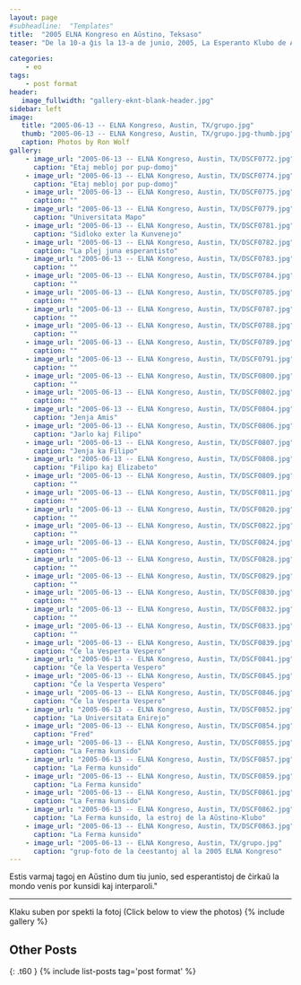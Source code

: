 ```yaml
---
layout: page
#subheadline:  "Templates"
title:  "2005 ELNA Kongreso en Aŭstino, Teksaso"
teaser: "De la 10-a ĝis la 13-a de junio, 2005, La Esperanto Klubo de Aŭstino, Teksaso gastigis la Landa Kongreso de la Esperanto Ligo de Nord-Ameriko ĉe “Concordia University” en Aŭstino.  Kelkaj da niaj klubo ĉeestis la Kongreson."

categories:
    - eo
tags:
    - post format
header:
   image_fullwidth: "gallery-eknt-blank-header.jpg"
sidebar: left
image:
   title: "2005-06-13 -- ELNA Kongreso, Austin, TX/grupo.jpg"
   thumb: "2005-06-13 -- ELNA Kongreso, Austin, TX/grupo.jpg-thumb.jpg"
   caption: Photos by Ron Wolf
gallery:
    - image_url: "2005-06-13 -- ELNA Kongreso, Austin, TX/DSCF0772.jpg"
      caption: "Etaj mebloj por pup-domoj"
    - image_url: "2005-06-13 -- ELNA Kongreso, Austin, TX/DSCF0774.jpg"
      caption: "Etaj mebloj por pup-domoj"
    - image_url: "2005-06-13 -- ELNA Kongreso, Austin, TX/DSCF0775.jpg"
      caption: ""
    - image_url: "2005-06-13 -- ELNA Kongreso, Austin, TX/DSCF0779.jpg"
      caption: "Universitata Mapo"
    - image_url: "2005-06-13 -- ELNA Kongreso, Austin, TX/DSCF0781.jpg"
      caption: "Sidloko exter la Kunvenejo"
    - image_url: "2005-06-13 -- ELNA Kongreso, Austin, TX/DSCF0782.jpg"
      caption: "La plej juna esperantisto"
    - image_url: "2005-06-13 -- ELNA Kongreso, Austin, TX/DSCF0783.jpg"
      caption: ""
    - image_url: "2005-06-13 -- ELNA Kongreso, Austin, TX/DSCF0784.jpg"
      caption: ""
    - image_url: "2005-06-13 -- ELNA Kongreso, Austin, TX/DSCF0785.jpg"
      caption: ""
    - image_url: "2005-06-13 -- ELNA Kongreso, Austin, TX/DSCF0787.jpg"
      caption: ""
    - image_url: "2005-06-13 -- ELNA Kongreso, Austin, TX/DSCF0788.jpg"
      caption: ""
    - image_url: "2005-06-13 -- ELNA Kongreso, Austin, TX/DSCF0789.jpg"
      caption: ""
    - image_url: "2005-06-13 -- ELNA Kongreso, Austin, TX/DSCF0791.jpg"
      caption: ""
    - image_url: "2005-06-13 -- ELNA Kongreso, Austin, TX/DSCF0800.jpg"
      caption: ""
    - image_url: "2005-06-13 -- ELNA Kongreso, Austin, TX/DSCF0802.jpg"
      caption: ""
    - image_url: "2005-06-13 -- ELNA Kongreso, Austin, TX/DSCF0804.jpg"
      caption: "Jenja Amis"
    - image_url: "2005-06-13 -- ELNA Kongreso, Austin, TX/DSCF0806.jpg"
      caption: "Jarlo kaj Filipo"
    - image_url: "2005-06-13 -- ELNA Kongreso, Austin, TX/DSCF0807.jpg"
      caption: "Jenja ka Filipo"
    - image_url: "2005-06-13 -- ELNA Kongreso, Austin, TX/DSCF0808.jpg"
      caption: "Filipo kaj Elizabeto"
    - image_url: "2005-06-13 -- ELNA Kongreso, Austin, TX/DSCF0809.jpg"
      caption: ""
    - image_url: "2005-06-13 -- ELNA Kongreso, Austin, TX/DSCF0811.jpg"
      caption: ""
    - image_url: "2005-06-13 -- ELNA Kongreso, Austin, TX/DSCF0820.jpg"
      caption: ""
    - image_url: "2005-06-13 -- ELNA Kongreso, Austin, TX/DSCF0822.jpg"
      caption: ""
    - image_url: "2005-06-13 -- ELNA Kongreso, Austin, TX/DSCF0824.jpg"
      caption: ""
    - image_url: "2005-06-13 -- ELNA Kongreso, Austin, TX/DSCF0828.jpg"
      caption: ""
    - image_url: "2005-06-13 -- ELNA Kongreso, Austin, TX/DSCF0829.jpg"
      caption: ""
    - image_url: "2005-06-13 -- ELNA Kongreso, Austin, TX/DSCF0830.jpg"
      caption: ""
    - image_url: "2005-06-13 -- ELNA Kongreso, Austin, TX/DSCF0832.jpg"
      caption: ""
    - image_url: "2005-06-13 -- ELNA Kongreso, Austin, TX/DSCF0833.jpg"
      caption: ""
    - image_url: "2005-06-13 -- ELNA Kongreso, Austin, TX/DSCF0839.jpg"
      caption: "Ĉe la Vesperta Vespero"
    - image_url: "2005-06-13 -- ELNA Kongreso, Austin, TX/DSCF0841.jpg"
      caption: "Ĉe la Vesperta Vespero"
    - image_url: "2005-06-13 -- ELNA Kongreso, Austin, TX/DSCF0845.jpg"
      caption: "Ĉe la Vesperta Vespero"
    - image_url: "2005-06-13 -- ELNA Kongreso, Austin, TX/DSCF0846.jpg"
      caption: "Ĉe la Vesperta Vespero"
    - image_url: "2005-06-13 -- ELNA Kongreso, Austin, TX/DSCF0852.jpg"
      caption: "La Universitata Enirejo"
    - image_url: "2005-06-13 -- ELNA Kongreso, Austin, TX/DSCF0854.jpg"
      caption: "Fred"
    - image_url: "2005-06-13 -- ELNA Kongreso, Austin, TX/DSCF0855.jpg"
      caption: "La Ferma kunsido"
    - image_url: "2005-06-13 -- ELNA Kongreso, Austin, TX/DSCF0857.jpg"
      caption: "La Ferma kunsido"
    - image_url: "2005-06-13 -- ELNA Kongreso, Austin, TX/DSCF0859.jpg"
      caption: "La Ferma kunsido"
    - image_url: "2005-06-13 -- ELNA Kongreso, Austin, TX/DSCF0861.jpg"
      caption: "La Ferma kunsido"
    - image_url: "2005-06-13 -- ELNA Kongreso, Austin, TX/DSCF0862.jpg"
      caption: "La Ferma kunsido, la estroj de la Aŭstino-Klubo"
    - image_url: "2005-06-13 -- ELNA Kongreso, Austin, TX/DSCF0863.jpg"
      caption: "La Ferma kunsido"
    - image_url: "2005-06-13 -- ELNA Kongreso, Austin, TX/grupo.jpg"
      caption: "grup-foto de la ĉeestantoj al la 2005 ELNA Kongreso"
---
```

<!--more-->
Estis varmaj tagoj en Aŭstino dum tiu junio, sed esperantistoj de ĉirkaŭ la mondo venis por kunsidi kaj interparoli."

--------------------------
Klaku suben por spekti la fotoj (Click below to view the photos)
{% include gallery %}


## Other Posts
{: .t60 }
{% include list-posts tag='post format' %}
